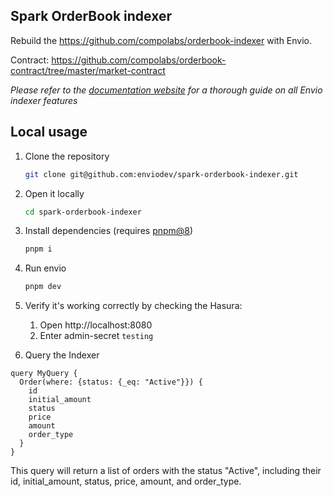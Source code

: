 ## Spark OrderBook indexer

Rebuild the https://github.com/compolabs/orderbook-indexer with Envio.

Contract: https://github.com/compolabs/orderbook-contract/tree/master/market-contract

_Please refer to the [documentation website](https://docs.envio.dev) for a thorough guide on all Envio indexer features_

## Local usage

1. Clone the repository

   ```sh
   git clone git@github.com:enviodev/spark-orderbook-indexer.git
   ```

2. Open it locally

   ```sh
   cd spark-orderbook-indexer
   ```

3. Install dependencies (requires [pnpm@8](https://pnpm.io/))

   ```sh
   pnpm i
   ```

4. Run envio

   ```sh
   pnpm dev
   ```

5. Verify it's working correctly by checking the Hasura:
   1. Open http://localhost:8080
   2. Enter admin-secret `testing`

6. Query the Indexer

```
query MyQuery {
  Order(where: {status: {_eq: "Active"}}) {
    id
    initial_amount
    status
    price
    amount
    order_type
  }
}
```
This query will return a list of orders with the status "Active", including their id, initial_amount, status, price, amount, and order_type.

